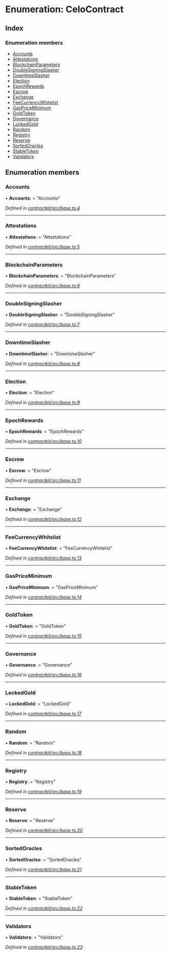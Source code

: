 # Enumeration: CeloContract

## Index

### Enumeration members

* [Accounts](_base_.celocontract.md#accounts)
* [Attestations](_base_.celocontract.md#attestations)
* [BlockchainParameters](_base_.celocontract.md#blockchainparameters)
* [DoubleSigningSlasher](_base_.celocontract.md#doublesigningslasher)
* [DowntimeSlasher](_base_.celocontract.md#downtimeslasher)
* [Election](_base_.celocontract.md#election)
* [EpochRewards](_base_.celocontract.md#epochrewards)
* [Escrow](_base_.celocontract.md#escrow)
* [Exchange](_base_.celocontract.md#exchange)
* [FeeCurrencyWhitelist](_base_.celocontract.md#feecurrencywhitelist)
* [GasPriceMinimum](_base_.celocontract.md#gaspriceminimum)
* [GoldToken](_base_.celocontract.md#goldtoken)
* [Governance](_base_.celocontract.md#governance)
* [LockedGold](_base_.celocontract.md#lockedgold)
* [Random](_base_.celocontract.md#random)
* [Registry](_base_.celocontract.md#registry)
* [Reserve](_base_.celocontract.md#reserve)
* [SortedOracles](_base_.celocontract.md#sortedoracles)
* [StableToken](_base_.celocontract.md#stabletoken)
* [Validators](_base_.celocontract.md#validators)

## Enumeration members

###  Accounts

• **Accounts**: = "Accounts"

*Defined in [contractkit/src/base.ts:4](https://github.com/celo-org/celo-monorepo/blob/master/packages/contractkit/src/base.ts#L4)*

___

###  Attestations

• **Attestations**: = "Attestations"

*Defined in [contractkit/src/base.ts:5](https://github.com/celo-org/celo-monorepo/blob/master/packages/contractkit/src/base.ts#L5)*

___

###  BlockchainParameters

• **BlockchainParameters**: = "BlockchainParameters"

*Defined in [contractkit/src/base.ts:6](https://github.com/celo-org/celo-monorepo/blob/master/packages/contractkit/src/base.ts#L6)*

___

###  DoubleSigningSlasher

• **DoubleSigningSlasher**: = "DoubleSigningSlasher"

*Defined in [contractkit/src/base.ts:7](https://github.com/celo-org/celo-monorepo/blob/master/packages/contractkit/src/base.ts#L7)*

___

###  DowntimeSlasher

• **DowntimeSlasher**: = "DowntimeSlasher"

*Defined in [contractkit/src/base.ts:8](https://github.com/celo-org/celo-monorepo/blob/master/packages/contractkit/src/base.ts#L8)*

___

###  Election

• **Election**: = "Election"

*Defined in [contractkit/src/base.ts:9](https://github.com/celo-org/celo-monorepo/blob/master/packages/contractkit/src/base.ts#L9)*

___

###  EpochRewards

• **EpochRewards**: = "EpochRewards"

*Defined in [contractkit/src/base.ts:10](https://github.com/celo-org/celo-monorepo/blob/master/packages/contractkit/src/base.ts#L10)*

___

###  Escrow

• **Escrow**: = "Escrow"

*Defined in [contractkit/src/base.ts:11](https://github.com/celo-org/celo-monorepo/blob/master/packages/contractkit/src/base.ts#L11)*

___

###  Exchange

• **Exchange**: = "Exchange"

*Defined in [contractkit/src/base.ts:12](https://github.com/celo-org/celo-monorepo/blob/master/packages/contractkit/src/base.ts#L12)*

___

###  FeeCurrencyWhitelist

• **FeeCurrencyWhitelist**: = "FeeCurrencyWhitelist"

*Defined in [contractkit/src/base.ts:13](https://github.com/celo-org/celo-monorepo/blob/master/packages/contractkit/src/base.ts#L13)*

___

###  GasPriceMinimum

• **GasPriceMinimum**: = "GasPriceMinimum"

*Defined in [contractkit/src/base.ts:14](https://github.com/celo-org/celo-monorepo/blob/master/packages/contractkit/src/base.ts#L14)*

___

###  GoldToken

• **GoldToken**: = "GoldToken"

*Defined in [contractkit/src/base.ts:15](https://github.com/celo-org/celo-monorepo/blob/master/packages/contractkit/src/base.ts#L15)*

___

###  Governance

• **Governance**: = "Governance"

*Defined in [contractkit/src/base.ts:16](https://github.com/celo-org/celo-monorepo/blob/master/packages/contractkit/src/base.ts#L16)*

___

###  LockedGold

• **LockedGold**: = "LockedGold"

*Defined in [contractkit/src/base.ts:17](https://github.com/celo-org/celo-monorepo/blob/master/packages/contractkit/src/base.ts#L17)*

___

###  Random

• **Random**: = "Random"

*Defined in [contractkit/src/base.ts:18](https://github.com/celo-org/celo-monorepo/blob/master/packages/contractkit/src/base.ts#L18)*

___

###  Registry

• **Registry**: = "Registry"

*Defined in [contractkit/src/base.ts:19](https://github.com/celo-org/celo-monorepo/blob/master/packages/contractkit/src/base.ts#L19)*

___

###  Reserve

• **Reserve**: = "Reserve"

*Defined in [contractkit/src/base.ts:20](https://github.com/celo-org/celo-monorepo/blob/master/packages/contractkit/src/base.ts#L20)*

___

###  SortedOracles

• **SortedOracles**: = "SortedOracles"

*Defined in [contractkit/src/base.ts:21](https://github.com/celo-org/celo-monorepo/blob/master/packages/contractkit/src/base.ts#L21)*

___

###  StableToken

• **StableToken**: = "StableToken"

*Defined in [contractkit/src/base.ts:22](https://github.com/celo-org/celo-monorepo/blob/master/packages/contractkit/src/base.ts#L22)*

___

###  Validators

• **Validators**: = "Validators"

*Defined in [contractkit/src/base.ts:23](https://github.com/celo-org/celo-monorepo/blob/master/packages/contractkit/src/base.ts#L23)*

